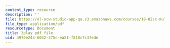 ```yaml
---
content_type: resource
description: ''
file: https://ol-ocw-studio-app-qa.s3.amazonaws.com/courses/18-02sc-multivariable-calculus-fall-2010/4970e2436032375cea81f818c7c37ede_qA83eznsKp8.pdf
file_type: application/pdf
resourcetype: Document
title: 3play pdf file
uid: 4970e243-6032-375c-ea81-f818c7c37ede
---
```

